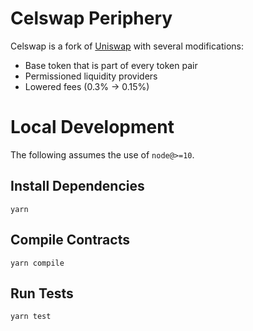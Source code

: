 # Celswap Periphery

Celswap is a fork of [Uniswap](https://uniswap.org/) with several modifications:
- Base token that is part of every token pair
- Permissioned liquidity providers
- Lowered fees (0.3% -> 0.15%)

# Local Development

The following assumes the use of `node@>=10`.

## Install Dependencies

`yarn`

## Compile Contracts

`yarn compile`

## Run Tests

`yarn test`
